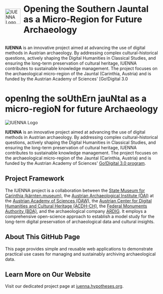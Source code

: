 <div style="display: flex; align-items: center; gap: 10px;">
    <img src="https://www.oeaw.ac.at/fileadmin/_processed_/0/5/csm_IUENNA_01_neu_4bc16445f0.jpg" alt="IUENNA Logo" style="height: 50px;">
    <h1>Opening the Southern Jauntal as a Micro-Region for Future Archaeology</h1>
</div>

**IUENNA** is an innovative project aimed at advancing the use of digital methods in Austrian archaeology. By addressing complex cultural-historical questions, actively shaping the Digital Humanities in Classical Studies, and ensuring the long-term preservation of cultural heritage, IUENNA contributes to sustainable knowledge management. The project focuses on the archaeological micro-region of the Jauntal (Carinthia, Austria) and is funded by the Austrian Academy of Sciences' [Go!Digital 3.0

# openIng the soUthErn jauNtal as a micro-regioN for future Archaeology

![IUENNA Logo](https://www.oeaw.ac.at/fileadmin/_processed_/0/5/csm_IUENNA_01_neu_4bc16445f0.jpg "IUENNA Logo")

**IUENNA** is an innovative project aimed at advancing the use of digital methods in Austrian archaeology. By addressing complex cultural-historical questions, actively shaping the Digital Humanities in Classical Studies, and ensuring the long-term preservation of cultural heritage, IUENNA contributes to sustainable knowledge management. The project focuses on the archaeological micro-region of the Jauntal (Carinthia, Austria) and is funded by the Austrian Academy of Sciences' [Go!Digital 3.0 program](https://www.oeaw.ac.at/foerderungen/godigital/godigital-30).

## Project Framework

The IUENNA project is a collaboration between the [State Museum for Carinthia (kärnten.museum)](https://www.kaernten.museum/), the [Austrian Archaeological Institute (ÖAI)](https://www.oeaw.ac.at/oeai) at the [Austrian Academy of Sciences (ÖAW)](https://www.oeaw.ac.at/), the [Austrian Center for Digital Humanities and Cultural Heritage (ACDH-CH)](https://www.oeaw.ac.at/acdh), the [Federal Monuments Authority (BDA)](https://bda.gv.at/), and the archaeological company [ARDIG](https://www.ardig.at/). It employs a comprehensive open-science approach to establish a model study for the long-term digital preservation of archaeological data and cultural insights.

## About This GitHub Page

This page provides simple and reusable web applications to demonstrate practical use cases for managing and sustainably archiving archaeological data.

## Learn More on Our Website

Visit our dedicated project page at [iuenna.hypotheses.org](https://iuenna.hypotheses.org).